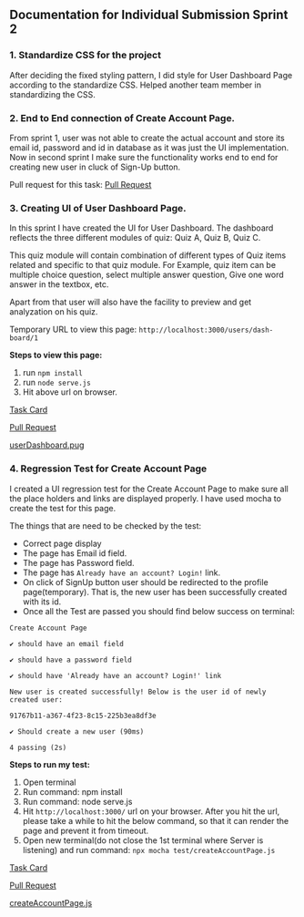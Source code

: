 ## Documentation for Individual Submission Sprint 2

### 1. Standardize CSS for the project 
After deciding the fixed styling pattern, I did style for User Dashboard Page according to the standardize CSS. Helped another team member in standardizing the CSS.

### 2. End to End connection of Create Account Page.
From sprint 1, user was not able to create the actual account and store its email id, password and id in database as it was just the UI implementation.
Now in second sprint I make sure the functionality works end to end for creating new user in cluck of Sign-Up button. 

Pull request for this task: [Pull Request](https://github.com/MUN-COMP6905/project-eteam/pull/115)

### 3. Creating UI of User Dashboard Page.
In this sprint I have created the UI for User Dashboard. The dashboard reflects the three different modules of quiz: Quiz A, Quiz B, Quiz C.

This quiz module will contain combination of different types of Quiz items related and specific to that quiz module. For Example, quiz item can be multiple choice question, select multiple answer question, Give one word answer in the textbox, etc.

Apart from that user will also have the facility to preview and get analyzation on his quiz.

Temporary URL to view this page: `http://localhost:3000/users/dash-board/1`

**Steps to view this page:**

1. run `npm install`
2. run `node serve.js`
3. Hit above url on browser.

[Task Card](https://github.com/MUN-COMP6905/project-eteam/issues/117)

[Pull Request](https://github.com/MUN-COMP6905/project-eteam/pull/126)

[userDashboard.pug](/views/userDashboard.pug)

### 4. Regression Test for Create Account Page
I created a UI regression test for the Create Account Page to make sure all the place holders and links are displayed properly. I have used mocha to create the test for this page. 

The things that are need to be checked by the test:
- Correct page display
- The page has Email id field.
- The page has Password field.
- The page has `Already have an account? Login!` link.
- On click of SignUp button user should be redirected to the profile page(temporary). That is, the new user has been successfully created with its id.
- Once all the Test are passed you should find below success on terminal:

`Create Account Page`

`✔ should have an email field`

`✔ should have a password field`

`✔ should have 'Already have an account? Login!' link`

`New user is created successfully! Below is the user id of newly created user: `

`91767b11-a367-4f23-8c15-225b3ea8df3e`

`✔ Should create a new user (90ms)`

`4 passing (2s)`

**Steps to run my test:** 

1. Open terminal
2. Run command: npm install
3. Run command: node serve.js
4. Hit `http://localhost:3000/` url on your browser. After you hit the url, please take a while to hit the below command, so that it can render the page and prevent it from timeout.
5. Open new terminal(do not close the 1st terminal where Server is listening) and run command: `npx mocha test/createAccountPage.js`

[Task Card](https://github.com/MUN-COMP6905/project-eteam/issues/10)

[Pull Request](https://github.com/MUN-COMP6905/project-eteam/pull/145)

[createAccountPage.js](/test/createAccountPage.js)
